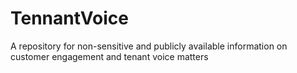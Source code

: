 # TennantVoice
A repository for non-sensitive and publicly available information on customer engagement and tenant voice matters
